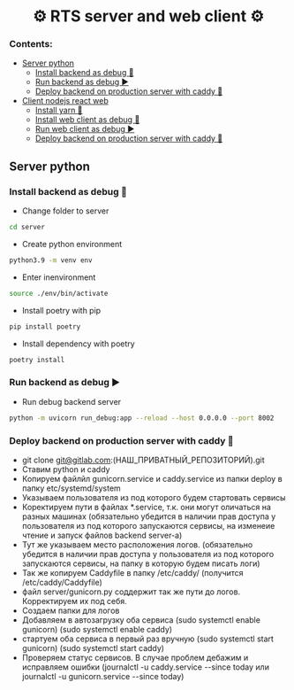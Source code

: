 <h1 align="center">⚙️ RTS server and web client ⚙️</h1>

### Contents:

- [Server python](#server-python)
  - [Install backend as debug 🔨](#install-backend-as-debug-)
  - [Run backend as debug ▶️](#run-backend-as-debug-)
  - [Deploy backend on production server with caddy 🔨](#deploy-backend-on-production-server-with-caddy-)
- [Client nodejs react web](#client-nodejs-react-web)
  - [Install yarn 🔨](#install-yarn-)
  - [Install web client as debug 🔨](#install-web-client-as-debug-)
  - [Run web client as debug ▶️](#run-web-client-as-debug-)
  - [Deploy backend on production server with caddy 🔨](#Deploy-web-client-on-production-server-with-caddy-)

## Server python

### Install backend as debug 🔨

- Сhange folder to server
```bash
cd server
```
- Create python environment
```bash
python3.9 -m venv env
```
- Enter inenvironment
```bash
source ./env/bin/activate
```
- Install poetry with pip
```bash
pip install poetry
```
- Install dependency with poetry
```bash
poetry install
```

### Run backend as debug ▶️

- Run debug backend server
```bash
python -m uvicorn run_debug:app --reload --host 0.0.0.0 --port 8002
```

### Deploy backend on production server with caddy 🔨

- git clone git@gitlab.com:(НАШ_ПРИВАТНЫЙ_РЕПОЗИТОРИЙ).git
- Ставим python и caddy
- Копируем файлйл gunicorn.service и caddy.service из папки deploy в папку etc/systemd/system
- Указываем пользователя из под которого будем стартовать сервисы
- Коректируем пути в файлах *.service, т.к. они могут оличаться на разных машинах (обязательно убедится в наличии прав доступа у пользователя из под которого запускаются сервисы, на изменеие чтение и запуск файлов backend server-a)
- Тут же указываем место расположения логов. (обязательно убедится в наличии прав доступа у пользователя из под которого запускаются сервисы, на папку в которую будем писать логи)
- Так же копируем Caddyfile в папку /etc/caddy/ (получится /etc/caddy/Caddyfile)
- файл server/gunicorn.py соддержит так же пути до логов. Корректируем их под себя.
- Создаем папки для логов
- Добавляем в автозагрузку оба сервиса (sudo systemctl enable gunicorn) (sudo systemctl enable caddy)
- стартуем оба сервиса в первый раз вручную (sudo systemctl start gunicorn) (sudo systemctl start caddy)
- Проверяем статус сервисов. В случае проблем дебажим и исправляем ошибки (journalctl -u caddy.service --since today или journalctl -u gunicorn.service --since today)
